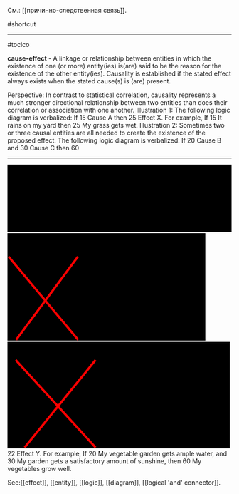 См.: [[причинно-следственная связь]].

#shortcut




<hr/>

#tocico

<b>cause-effect</b> -  A linkage or relationship between entities in which the existence of one (or more) entity(ies) is(are) said to be the reason for the existence of the other entity(ies).  Causality is established if the stated effect always exists when the stated cause(s) is (are) present.

Perspective:  In contrast to statistical correlation, causality represents a much stronger directional relationship between two entities than does their correlation or association with one another. Illustration 1: The following logic diagram is verbalized: If 15 Cause A then 25 Effect X. For example, If 15 It rains on my yard then 25 My grass gets wet. 
 Illustration 2: Sometimes two or three causal entities are all needed to create the existence of the proposed effect.  The following logic diagram is verbalized: If 20 Cause B and 30 Cause C then 60 
<hr/>
<img src="./tocico_dictionary_2nd_editio-22_1.png"/>
<img src="./tocico_dictionary_2nd_editio-22_2.png"/>
<img src="./tocico_dictionary_2nd_editio-22_3.png"/>
22 
Effect Y.  For example, If 20 My vegetable garden gets ample water, and 30 My garden gets a satisfactory amount of sunshine, then 60 My vegetables grow well. 
 
 



See:[[effect]], [[entity]], [[logic]], [[diagram]], [[logical 'and' connector]].
